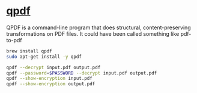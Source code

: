 # [qpdf](http://qpdf.sourceforge.net/)

QPDF is a command-line program that does structural, content-preserving transformations on PDF
files. It could have been called something like pdf-to-pdf

```bash
brew install qpdf
sudo apt-get install -y qpdf
```

```bash
qpdf --decrypt input.pdf output.pdf
qpdf --password=$PASSWORD --decrypt input.pdf output.pdf
qpdf --show-encryption input.pdf
qpdf --show-encryption output.pdf

```
